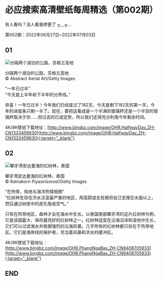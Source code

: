 # 必应搜索高清壁纸每周精选（第002期）

有人看吗？没人看我停更了 ╥﹏╥...

第002期：2022年06月27日~2022年07月03日

## 01

![分隔两个湖泊的公路，苏格兰高地](http://www.bingbz.com/oss/bingbz/images/OHR.HalfwayDay_ZH-CN1333459630.jpg)

分隔两个湖泊的公路，苏格兰高地<br />
© Abstract Aerial Art/Getty Images

“一年已过半”<br />
“今天是上半年和下半年的分界线。”

恭喜！一年已过半！今年我们已经度过了182天，今天是剩下182天的第一天，今年的进度条只剩一半了。现在，要把这看成是一个半满的玻璃杯还是一个半空的玻璃杯取决于你……但过去的已成定势，所以我们还得充分利用今年剩余时间。

4K/8K壁纸下载地址：[http://www.bingbz.com/image/OHR.HalfwayDay_ZH-CN1333459630](http://www.bingbz.com/image/OHR.HalfwayDay_ZH-CN1333459630){:target="_blank"}

## 02

![攀牙湾安达曼海的红树林，泰国](http://www.bingbz.com/oss/bingbz/images/OHR.PhangNgaBay_ZH-CN9408705933.jpg)

攀牙湾安达曼海的红树林，泰国<br />
© Ratnakorn Piyasirisorost/Getty Images

“在热带，陆地与海洋热情相拥”<br />
“红树林生存在洪水泛滥最严重的地区，用高跷或支柱根将自己支撑在水面以上，然后通过树皮中的皮孔吸收空气。”

只有在热带地区，森林才会在海水中生长。以泰国南部攀牙湾的这片红树林为例，它是该国最大、保存最完好的红树林之一。红树林适宜在沿海沼泽和湿地中生长，它们可以过滤海水并抵御强烈的沿海风暴。几乎所有的红树林都只存在于热带地区。它们是海岸线的保护者，充当着风暴和洪水的缓冲区。

4K/8K壁纸下载地址：[http://www.bingbz.com/image/OHR.PhangNgaBay_ZH-CN9408705933](http://www.bingbz.com/image/OHR.PhangNgaBay_ZH-CN9408705933){:target="_blank"}

## END
